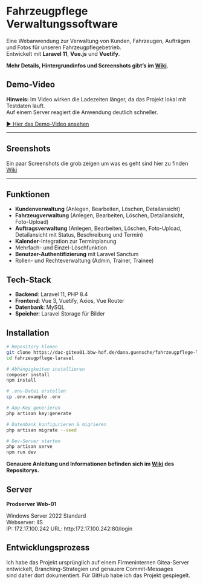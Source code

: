 # Fahrzeugpflege Verwaltungssoftware

Eine Webanwendung zur Verwaltung von Kunden, Fahrzeugen, Aufträgen und Fotos für unseren Fahrzeugpflegebetrieb.  
Entwickelt mit **Laravel 11**, **Vue.js** und **Vuetify**.

 **Mehr Details, Hintergrundinfos und Screenshots gibt’s im [Wiki](../../wiki).**

 ## Demo-Video

**Hinweis:** Im Video wirken die Ladezeiten länger, da das Projekt lokal mit Testdaten läuft.  
Auf einem Server reagiert die Anwendung deutlich schneller.

[▶️ Hier das Demo-Video ansehen](https://github.com/user-attachments/assets/46fe539b-1e7b-469e-8f60-90e62612e869)

---

## Sreenshots

Ein paar Screenshots die grob zeigen um was es geht sind hier zu finden [Wiki](../../wiki/Screenshots)

---

## Funktionen

- **Kundenverwaltung** (Anlegen, Bearbeiten, Löschen, Detailansicht)  
- **Fahrzeugverwaltung** (Anlegen, Bearbeiten, Löschen, Detailansicht, Foto-Upload)  
- **Auftragsverwaltung** (Anlegen, Bearbeiten, Löschen, Foto-Upload, Detailansicht mit Status, Beschreibung und Termin)  
- **Kalender**-Integration zur Terminplanung  
- Mehrfach- und Einzel-Löschfunktion  
- **Benutzer-Authentifizierung** mit Laravel Sanctum  
- Rollen- und Rechteverwaltung (Admin, Trainer, Trainee)

## Tech-Stack

- **Backend**: Laravel 11, PHP 8.4  
- **Frontend**: Vue 3, Vuetify, Axios, Vue Router  
- **Datenbank**: MySQL  
- **Speicher**: Laravel Storage für Bilder  

## Installation

```bash
# Repository klonen
git clone https://dac-gitea01.bbw-hof.de/dana.guensche/fahrzeugpflege-laravel-vue.git
cd fahrzeugpflege-laravel

# Abhängigkeiten installieren
composer install
npm install

# .env-Datei erstellen
cp .env.example .env

# App-Key generieren
php artisan key:generate

# Datenbank konfigurieren & migrieren
php artisan migrate --seed

# Dev-Server starten
php artisan serve
npm run dev
```

**Genauere Anleitung und Informationen befinden sich im [Wiki](../../wiki/Installation) des Repositorys.**  

## Server  

**Prodserver Web-01**  
  
Windows Server 2022 Standard  
Webserver: IIS  
IP: 172.17.100.242
URL: http:172.17.100.242:80/login  

## Entwicklungsprozess  

Ich habe das Projekt ursprünglich auf einem Firmeninternen Gitea-Server entwickelt, Branching-Strategien und genauere Commit-Messages  
sind daher dort dokumentiert. Für GitHub habe ich das Projekt gespiegelt.  


